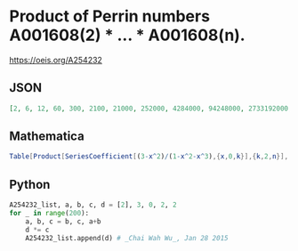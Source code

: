 # Product of Perrin numbers A001608\(2\) \* \.\.\. \* A001608\(n\)\.
https://oeis.org/A254232
## JSON
```JSON
[2, 6, 12, 60, 300, 2100, 21000, 252000, 4284000, 94248000, 2733192000, 106594488000, 5436318888000, 369669684384000, 33270271594560000, 3959162319752640000, 625547646520917120000, 130739458122871678080000, 36214829900035454828160000]
```
## Mathematica
```Mathematica
Table[Product[SeriesCoefficient[(3-x^2)/(1-x^2-x^3),{x,0,k}],{k,2,n}], {n,2,20}]
```
## Python
```Python
A254232_list, a, b, c, d = [2], 3, 0, 2, 2
for _ in range(200):
    a, b, c = b, c, a+b
    d *= c
    A254232_list.append(d) # _Chai Wah Wu_, Jan 28 2015
```
